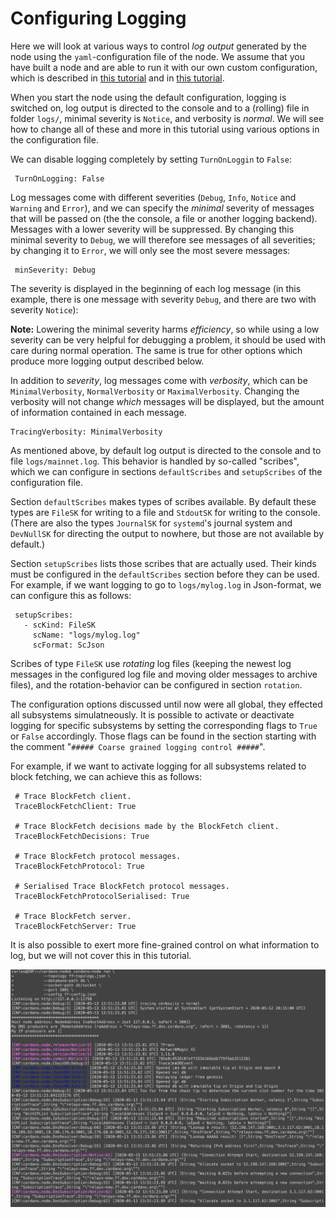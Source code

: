 # Configuring Logging

Here we will look at various ways to control _log output_ generated by the node using the `yaml`-configuration file of the node. We assume that you have built a node and are able to run it with our own custom configuration, which is described in [this tutorial](https://github.com/carloslodelar/SPO/tree/baec64ba9efba39d4b60b7824fb4d7b962f2c3e7/logging-monitoring/build.md) and in [this tutorial](ekg.md).

When you start the node using the default configuration, logging is switched on, log output is directed to the console and to a \(rolling\) file in folder `logs/`, minimal severity is `Notice`, and verbosity is _normal_. We will see how to change all of these and more in this tutorial using various options in the configuration file.

We can disable logging completely by setting `TurnOnLoggin` to `False`:

```text
 TurnOnLogging: False
```

Log messages come with different severities \(`Debug`, `Info`, `Notice` and `Warning` and `Error`\), and we can specify the _minimal_ severity of messages that will be passed on \(the the console, a file or another logging backend\). Messages with a lower severity will be suppressed. By changing this minimal severity to `Debug`, we will therefore see messages of all severities; by changing it to `Error`, we will only see the most severe messages:

```text
 minSeverity: Debug
```

The severity is displayed in the beginning of each log message \(in this example, there is one message with severity `Debug`, and there are two with severity `Notice`\):

**Note:** Lowering the minimal severity harms _efficiency_, so while using a low severity can be very helpful for debugging a problem, it should be used with care during normal operation. The same is true for other options which produce more logging output described below.

In addition to _severity_, log messages come with _verbosity_, which can be `MinimalVerbosity`, `NormalVerbosity` or `MaximalVerbosity`. Changing the verbosity will not change _which_ messages will be displayed, but the amount of information contained in each message.

```text
TracingVerbosity: MinimalVerbosity
```

As mentioned above, by default log output is directed to the console and to file `logs/mainnet.log`. This behavior is handled by so-called "scribes", which we can configure in sections `defaultScribes` and `setupScribes` of the configuration file.

Section `defaultScribes` makes types of scribes available. By default these types are `FileSK` for writing to a file and `StdoutSK` for writing to the console. \(There are also the types `JournalSK` for `systemd`'s journal system and `DevNullSK` for directing the output to nowhere, but those are not available by default.\)

Section `setupScribes` lists those scribes that are actually used. Their kinds must be configured in the `defaultScribes` section before they can be used. For example, if we want logging to go to `logs/mylog.log` in Json-format, we can configure this as follows:

```text
 setupScribes:
   - scKind: FileSK
     scName: "logs/mylog.log"
     scFormat: ScJson
```

Scribes of type `FileSK` use _rotating_ log files \(keeping the newest log messages in the configured log file and moving older messages to archive files\), and the rotation-behavior can be configured in section `rotation`.

The configuration options discussed until now were all global, they effected all subsystems simulatneously. It is possible to activate or deactivate logging for specific subsystems by setting the corresponding flags to `True` or `False` accordingly. Those flags can be found in the section starting with the comment "`##### Coarse grained logging control #####`".

For example, if we want to activate logging for all subsystems related to block fetching, we can achieve this as follows:

```text
 # Trace BlockFetch client.
 TraceBlockFetchClient: True

 # Trace BlockFetch decisions made by the BlockFetch client.
 TraceBlockFetchDecisions: True

 # Trace BlockFetch protocol messages.
 TraceBlockFetchProtocol: True

 # Serialised Trace BlockFetch protocol messages.
 TraceBlockFetchProtocolSerialised: True

 # Trace BlockFetch server.
 TraceBlockFetchServer: True
```

It is also possible to exert more fine-grained control on what information to log, but we will not cover this in this tutorial.

![Severities](../../.gitbook/assets/severity.png)

